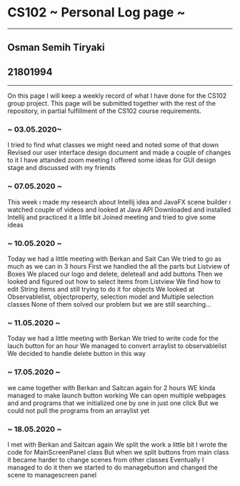 # CS102 ~ Personal Log page ~
****
## Osman Semih Tiryaki 
## 21801994
****

On this page I will keep a weekly record of what I have done for the CS102 group project. This page will be submitted together with the rest of the repository, in partial fulfillment of the CS102 course requirements.

### ~ 03.05.2020~
I tried to find what classes we might need and noted some of that down
Revised our user interface design document and made a couple of changes to it
I have attanded zoom meeting 
I offered some ideas for GUI design stage and discussed with my friends

### ~ 07.05.2020 ~
This week ı made my research about Intellij idea and JavaFX scene builder
ı watched couple of videos and looked at Java API 
Downloaded and installed Intellij and practiced it a little bit 
Joined meeting and tried to give some ideas

### ~ 10.05.2020 ~
Today we had a little meeting with Berkan and Sait Can 
We tried to go as much as we can in 3 hours
First we handled the all the parts but Listview of Boxes
We placed our logo and delete, deleteall and add buttons 
Then we looked and figured out how to select items from Listview 
We find how to edit String items and still trying to do it for objects
We looked at Observablelist, objectproperty, selection model and Multiple selection classes
None of them solved our problem but we are still searching... 

### ~ 11.05.2020 ~
Today we had a little meeting with Berkan
We tried to write code for the lauch button for an hour
We managed to convert arraylist to observablelist
We decided to handle delete button in this way

### ~ 17.05.2020 ~
we came together with Berkan and Saitcan again for 2 hours 
WE kinda managed to make launch button working
We can open multiple webpages and and programs that we initialized one by one in just one click
But we could not pull the programs from an arraylist yet 

### ~ 18.05.2020 ~
I met with Berkan and Saitcan again 
We split the work a little bit 
I wrote the code for MainScreenPanel class 
But when we split buttons from main class it became harder to change scenes from other classes
Eventually I managed to do it then we started to do managebutton and changed the scene to managescreen panel 
